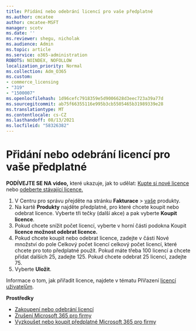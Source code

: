 ```yaml
---
title: Přidání nebo odebrání licencí pro vaše předplatné
ms.author: cmcatee
author: cmcatee-MSFT
manager: scotv
ms.date: ''
ms.reviewer: shegu, nicholak
ms.audience: Admin
ms.topic: article
ms.service: o365-administration
ROBOTS: NOINDEX, NOFOLLOW
localization_priority: Normal
ms.collection: Adm_O365
ms.custom:
- commerce_licensing
- "319"
- "1500007"
ms.openlocfilehash: 1d96cefc7918359e5d9006628d3eec723a39a77d
ms.sourcegitcommit: ab75f66355116e995b3cb5505465b31989339e28
ms.translationtype: MT
ms.contentlocale: cs-CZ
ms.lasthandoff: 08/13/2021
ms.locfileid: "58326382"
---
```

# <a name="add-or-remove-licenses-for-your-subscription"></a>Přidání nebo odebrání licencí pro vaše předplatné

**PODÍVEJTE SE NA video,** které ukazuje, jak to udělat: [Kupte si nové licence](https://go.microsoft.com/fwlink/p/?linkid=2154857) nebo [odeberte stávající licence.](https://go.microsoft.com/fwlink/p/?linkid=2154938)

1. V Centru pro správu přejděte na stránku **Fakturace**  >  [vaše](https://go.microsoft.com/fwlink/p/?linkid=842054) produkty.
2. Na kartě **Produkty** najděte předplatné, pro které chcete koupit nebo odebrat licence. Vyberte tři tečky (další akce) a pak vyberte **Koupit licence**.
3. Pokud chcete snížit počet licencí, vyberte v horní  části podokna Koupit **licence možnost odebrat licence.**
4. Pokud chcete koupit nebo  odebrat licence,  zadejte v části Nové množství do pole Celkový počet licencí celkový počet licencí, které chcete pro toto předplatné použít. Pokud máte třeba 100 licencí a chcete přidat dalších 25, zadejte 125. Pokud chcete odebrat 25 licencí, zadejte 75.
5. Vyberte **Uložit**.

Informace o tom, jak přiřadit licence, najdete v tématu Přiřazení [licencí uživatelům](https://docs.microsoft.com/microsoft-365/admin/manage/assign-licenses-to-users).

**Prostředky**
  
- [Zakoupení nebo odebrání licencí](https://docs.microsoft.com/microsoft-365/commerce/licenses/buy-licenses)
- [Zrušení Microsoft 365 pro firmy](https://docs.microsoft.com/microsoft-365/commerce/subscriptions/cancel-your-subscription)
- [Vyzkoušet nebo koupit předplatné Microsoft 365 pro firmy](https://docs.microsoft.com/microsoft-365/commerce/try-or-buy-microsoft-365)